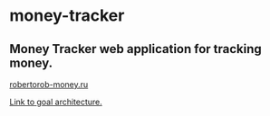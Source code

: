 # money-tracker
## Money Tracker web application for tracking money.

[robertorob-money.ru](http://robertorob-money.ru)

[Link to goal architecture.](https://drive.google.com/file/d/1oNGea89lIQDJUCpG2TC-EW16meEcSXIr/view?usp=drive_link)
